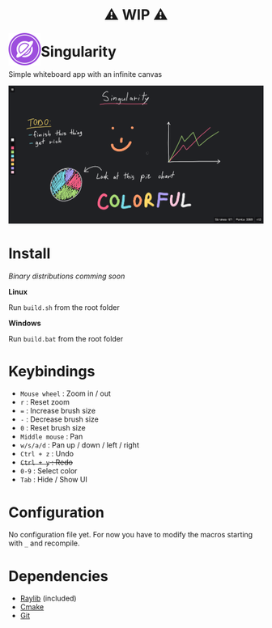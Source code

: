 <h1 align="center">⚠️ WIP ⚠</h1>

<img src="logo.png" align="left"/>

# Singularity

Simple whiteboard app with an infinite canvas

![App](images/sc1.png)

# Install

_Binary distributions comming soon_

**Linux**

Run `build.sh` from the root folder

**Windows**

Run `build.bat` from the root folder

# Keybindings

- `Mouse wheel` : Zoom in / out
- `r` : Reset zoom
- `=` : Increase brush size
- `-` : Decrease brush size
- `0` : Reset brush size
- `Middle mouse` : Pan
- `w/s/a/d` : Pan up / down / left / right
- `Ctrl + z` : Undo
- ~~`Ctrl + y` : Redo~~
- `0-9` : Select color
- `Tab` : Hide / Show UI

# Configuration

No configuration file yet. For now you have to modify the macros starting with `_` and recompile.

# Dependencies

- [Raylib](https://www.raylib.com/index.html) (included)
- [Cmake](https://cmake.org/)
- [Git](https://git-scm.com/)
